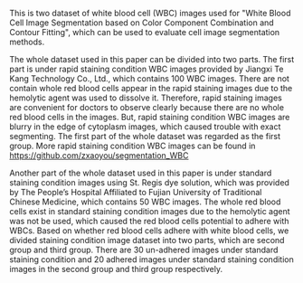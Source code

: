 

This is two dataset of white blood cell (WBC) images used for "White Blood Cell Image Segmentation based on Color Component Combination and Contour Fitting", which can be used to evaluate cell image segmentation methods. 

The whole dataset used in this paper can be divided into two parts. The first part is under rapid staining condition WBC images provided by Jiangxi Te Kang Technology Co., Ltd., which contains 100 WBC images. There are not contain whole red blood cells appear in the rapid staining images due to the hemolytic agent was used to dissolve it. Therefore, rapid staining images are convenient for doctors to observe clearly because there are no whole red blood cells in the images. But, rapid staining condition WBC images are blurry in the edge of cytoplasm images, which caused trouble with exact segmenting. The first part of the whole dataset was regarded as the first group. More rapid staining condition WBC images can be found in https://github.com/zxaoyou/segmentation_WBC 

Another part of the whole dataset used in this paper is under standard staining condition images using St. Regis dye solution, which was provided by The People’s Hospital Affiliated to Fujian University of Traditional Chinese Medicine, which contains 50 WBC images. The whole red blood cells exist in standard staining condition images due to the hemolytic agent was not be used, which caused the red blood cells potential to adhere with WBCs. Based on whether red blood cells adhere with white blood cells, we divided staining condition image dataset into two parts, which are second group and third group. There are 30 un-adhered images under standard staining condition and 20 adhered images under standard staining condition images in the second group and third group respectively.



